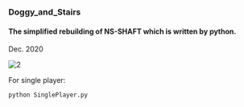 ###  **Doggy_and_Stairs** 
#### The simplified rebuilding of NS-SHAFT which is written by python. ####
Dec. 2020

![2](https://user-images.githubusercontent.com/73574008/165480533-0185f474-8011-4782-ab37-c4d8bf1bcf8d.PNG)


For single player:

```
python SinglePlayer.py
```
